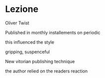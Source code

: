 # Lezione
Oliver Twist

Published in monthly installements on periodic

this influenced the style

gripping, suspenceful

New vitorian publishing technique

the author relied on the readers reaction
<!--stackedit_data:
eyJoaXN0b3J5IjpbLTQxMjQzNzAwNSwtMjI2OTc5OTA0XX0=
-->